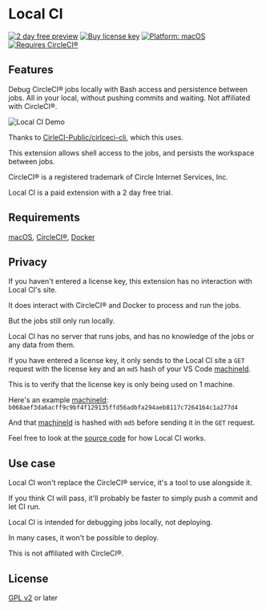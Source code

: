 # Local CI

[![2 day free preview](https://img.shields.io/badge/trial-2%20day-red)](https://getlocalci.com)
[![Buy license key](https://img.shields.io/badge/%24-paid-yellow)](https://getlocalci.com)
[![Platform: macOS](https://img.shields.io/badge/platform-macOS-brightgreen)](https://getlocalci.come)
[![Requires CircleCI®](https://img.shields.io/badge/requires-CirlcleCI%C2%AE-brightgreen)](https://circleci.com)

## Features

Debug CircleCI® jobs locally with Bash access and persistence between jobs. All in your local, without pushing commits and waiting. Not affiliated with CircleCI®.

![Local CI Demo](https://user-images.githubusercontent.com/4063887/132140183-e2b34f96-7e44-4f51-be33-59603c994a18.gif)

Thanks to [CirleCI-Public/cirlceci-cli](https://github.com/circleci-public/circleci-cli), which this uses.

This extension allows shell access to the jobs, and persists the workspace between jobs.

CircleCI® is a registered trademark of Circle Internet Services, Inc.

Local CI is a paid extension with a 2 day free trial.

## Requirements

[macOS](https://en.wikipedia.org/wiki/MacOS), [CircleCI®](https://circleci.com/), [Docker](https://www.docker.com/)

## Privacy

If you haven't entered a license key, this extension has no interaction with Local CI's site.

It does interact with CircleCI® and Docker to process and run the jobs.

But the jobs still only run locally.

Local CI has no server that runs jobs, and has no knowledge of the jobs or any data from them.

If you have entered a license key, it only sends to the Local CI site a `GET` request with the license key and an `md5` hash of your VS Code [machineId](https://code.visualstudio.com/api/references/vscode-api#3251).

This is to verify that the license key is only being used on 1 machine.

Here's an example [machineId](https://code.visualstudio.com/api/references/vscode-api#3251): `b068aef3da6acff9c9bf4f129135ffd56adbfa294aeb8117c7264164c1a277d4`

And that [machineId](https://code.visualstudio.com/api/references/vscode-api#3251) is hashed with `md5` before sending it in the `GET` request.

Feel free to look at the [source code](https://github.com/getlocalci/local-ci/tree/develop/src) for how Local CI works.

## Use case

Local CI won't replace the CircleCI® service, it's a tool to use alongside it.

If you think CI will pass, it'll probably be faster to simply push a commit and let CI run.

Local CI is intended for debugging jobs locally, not deploying.

In many cases, it won't be possible to deploy.

This is not affiliated with CircleCI®.

## License
[GPL v2](LICENSE) or later
